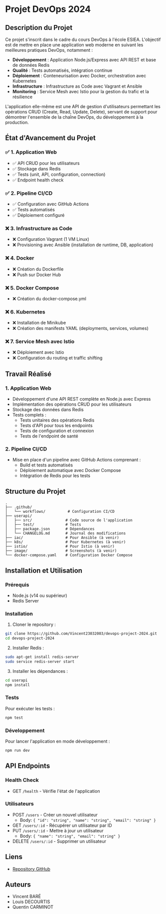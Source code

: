 # Projet DevOps 2024

## Description du Projet
Ce projet s'inscrit dans le cadre du cours DevOps à l'école ESIEA. L'objectif est de mettre en place une application web moderne en suivant les meilleures pratiques DevOps, notamment :

- **Développement** : Application Node.js/Express avec API REST et base de données Redis
- **Qualité** : Tests automatisés, intégration continue
- **Déploiement** : Conteneurisation avec Docker, orchestration avec Kubernetes
- **Infrastructure** : Infrastructure as Code avec Vagrant et Ansible
- **Monitoring** : Service Mesh avec Istio pour la gestion du trafic et la résilience

L'application elle-même est une API de gestion d'utilisateurs permettant les opérations CRUD (Create, Read, Update, Delete), servant de support pour démontrer l'ensemble de la chaîne DevOps, du développement à la production.

## État d'Avancement du Projet

### ✅ 1. Application Web
- ✅ API CRUD pour les utilisateurs
- ✅ Stockage dans Redis
- ✅ Tests (unit, API, configuration, connection)
- ✅ Endpoint health check

### ✅ 2. Pipeline CI/CD
- ✅ Configuration avec GitHub Actions
- ✅ Tests automatisés
- ✅ Déploiement configuré

### ❌ 3. Infrastructure as Code
- ❌ Configuration Vagrant (1 VM Linux)
- ❌ Provisioning avec Ansible (installation de runtime, DB, application)

### ❌ 4. Docker
- ❌ Création du Dockerfile
- ❌ Push sur Docker Hub

### ❌ 5. Docker Compose
- ❌ Création du docker-compose.yml

### ❌ 6. Kubernetes
- ❌ Installation de Minikube
- ❌ Création des manifests YAML (deployments, services, volumes)

### ❌ 7. Service Mesh avec Istio
- ❌ Déploiement avec Istio
- ❌ Configuration du routing et traffic shifting

## Travail Réalisé

### 1. Application Web
- Développement d'une API REST complète en Node.js avec Express
- Implémentation des opérations CRUD pour les utilisateurs
- Stockage des données dans Redis
- Tests complets :
  - Tests unitaires des opérations Redis
  - Tests d'API pour tous les endpoints
  - Tests de configuration et connexion
  - Tests de l'endpoint de santé

### 2. Pipeline CI/CD
- Mise en place d'un pipeline avec GitHub Actions comprenant :
  - Build et tests automatisés
  - Déploiement automatique avec Docker Compose
  - Intégration de Redis pour les tests

## Structure du Projet
```
.
├── .github/
│   └── workflows/          # Configuration CI/CD
├── userapi/
│   ├── src/               # Code source de l'application
│   ├── test/              # Tests
│   ├── package.json       # Dépendances
│   └── CHANGELOG.md       # Journal des modifications
├── iac/                   # Pour Ansible (à venir)
├── k8s/                   # Pour Kubernetes (à venir)
├── istio/                 # Pour Istio (à venir)
├── image/                 # Screenshots (à venir)
└── docker-compose.yaml    # Configuration Docker Compose
```

## Installation et Utilisation

### Prérequis
- Node.js (v14 ou supérieur)
- Redis Server

### Installation

1. Cloner le repository :
```bash
git clone https://github.com/Vincent23032003/devops-project-2024.git
cd devops-project-2024
```

2. Installer Redis :
```bash
sudo apt-get install redis-server
sudo service redis-server start
```

3. Installer les dépendances :
```bash
cd userapi
npm install
```

### Tests
Pour exécuter les tests :
```bash
npm test
```

### Développement
Pour lancer l'application en mode développement :
```bash
npm run dev
```

## API Endpoints

### Health Check
- GET `/health` - Vérifie l'état de l'application

### Utilisateurs
- POST `/users` - Créer un nouvel utilisateur
  - Body: `{ "id": "string", "name": "string", "email": "string" }`
- GET `/users/:id` - Récupérer un utilisateur par ID
- PUT `/users/:id` - Mettre à jour un utilisateur
  - Body: `{ "name": "string", "email": "string" }`
- DELETE `/users/:id` - Supprimer un utilisateur

## Liens
- [Repository GitHub](https://github.com/Vincent23032003/devops-project-2024.git)

## Auteurs
- Vincent BARÉ
- Louis DECOURTIS
- Quentin CARMINOT
